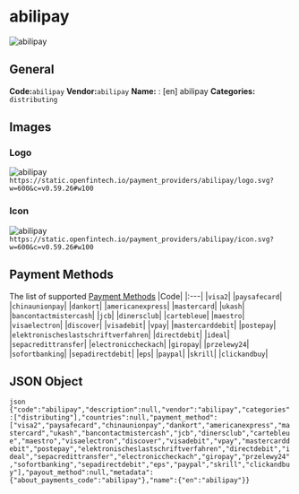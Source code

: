 # abilipay 
![abilipay](https://static.openfintech.io/payment_providers/abilipay/logo.svg?w=600&c=v0.59.26#w100) 
## General 
**Code:**`abilipay` 
**Vendor:**`abilipay` 
**Name:** 
:	[en] abilipay 
**Categories:** 
`distributing` 
## Images 
### Logo 
![abilipay](https://static.openfintech.io/payment_providers/abilipay/logo.svg?w=600&c=v0.59.26#w100) 
``` https://static.openfintech.io/payment_providers/abilipay/logo.svg?w=600&c=v0.59.26#w100 ``` 
### Icon 
![abilipay](https://static.openfintech.io/payment_providers/abilipay/icon.svg?w=600&c=v0.59.26#w100) 
``` https://static.openfintech.io/payment_providers/abilipay/icon.svg?w=600&c=v0.59.26#w100 ``` 
## Payment Methods 
The list of supported [Payment Methods](#) 
|Code| 
|:---| 
|`visa2`| 
|`paysafecard`| 
|`chinaunionpay`| 
|`dankort`| 
|`americanexpress`| 
|`mastercard`| 
|`ukash`| 
|`bancontactmistercash`| 
|`jcb`| 
|`dinersclub`| 
|`cartebleue`| 
|`maestro`| 
|`visaelectron`| 
|`discover`| 
|`visadebit`| 
|`vpay`| 
|`mastercarddebit`| 
|`postepay`| 
|`elektronischeslastschriftverfahren`| 
|`directdebit`| 
|`ideal`| 
|`sepacredittransfer`| 
|`electroniccheckach`| 
|`giropay`| 
|`przelewy24`| 
|`sofortbanking`| 
|`sepadirectdebit`| 
|`eps`| 
|`paypal`| 
|`skrill`| 
|`clickandbuy`| 
 
## JSON Object 
```json {"code":"abilipay","description":null,"vendor":"abilipay","categories":["distributing"],"countries":null,"payment_method":["visa2","paysafecard","chinaunionpay","dankort","americanexpress","mastercard","ukash","bancontactmistercash","jcb","dinersclub","cartebleue","maestro","visaelectron","discover","visadebit","vpay","mastercarddebit","postepay","elektronischeslastschriftverfahren","directdebit","ideal","sepacredittransfer","electroniccheckach","giropay","przelewy24","sofortbanking","sepadirectdebit","eps","paypal","skrill","clickandbuy"],"payout_method":null,"metadata":{"about_payments_code":"abilipay"},"name":{"en":"abilipay"}} ``` 
